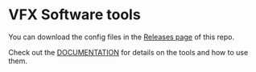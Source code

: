 # VFX Software tools

You can download the config files in the [Releases page](https://github.com/sharktacos/VFX-software-prefs/releases) of this repo.

Check out the [DOCUMENTATION](https://sharktacos.github.io/VFX-software-prefs/) for details on the tools and how to use them.


